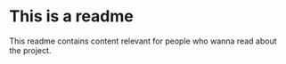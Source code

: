 # This is a readme
This readme contains content relevant for people who wanna read about the project.